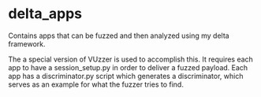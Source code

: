 # delta_apps

Contains apps that can be fuzzed and then analyzed using my delta framework.

The a special version of VUzzer is used to accomplish this. It requires each app to have a session_setup.py in order 
to deliver a fuzzed payload. Each app has a discriminator.py script which generates a discriminator, which serves as an example for what the fuzzer tries
to find.

